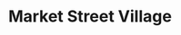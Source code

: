 ---
title: Market Street Village
url: /market-street-village/
latitude: 32.822
longitude: -97.204
---